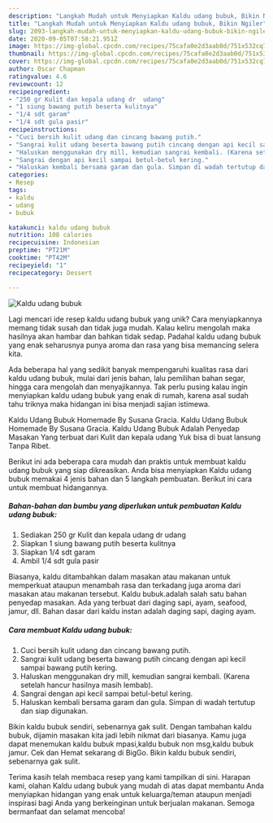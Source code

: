 ```yaml
---
description: "Langkah Mudah untuk Menyiapkan Kaldu udang bubuk, Bikin Ngiler"
title: "Langkah Mudah untuk Menyiapkan Kaldu udang bubuk, Bikin Ngiler"
slug: 2093-langkah-mudah-untuk-menyiapkan-kaldu-udang-bubuk-bikin-ngiler
date: 2020-09-05T07:58:21.951Z
image: https://img-global.cpcdn.com/recipes/75cafa0e2d3aab0d/751x532cq70/kaldu-udang-bubuk-foto-resep-utama.jpg
thumbnail: https://img-global.cpcdn.com/recipes/75cafa0e2d3aab0d/751x532cq70/kaldu-udang-bubuk-foto-resep-utama.jpg
cover: https://img-global.cpcdn.com/recipes/75cafa0e2d3aab0d/751x532cq70/kaldu-udang-bubuk-foto-resep-utama.jpg
author: Oscar Chapman
ratingvalue: 4.6
reviewcount: 12
recipeingredient:
- "250 gr Kulit dan kepala udang dr  udang"
- "1 siung bawang putih beserta kulitnya"
- "1/4 sdt garam"
- "1/4 sdt gula pasir"
recipeinstructions:
- "Cuci bersih kulit udang dan cincang bawang putih."
- "Sangrai kulit udang beserta bawang putih cincang dengan api kecil sampai bawang putih kering."
- "Haluskan menggunakan dry mill, kemudian sangrai kembali. (Karena setelah hancur hasilnya masih lembab)."
- "Sangrai dengan api kecil sampai betul-betul kering."
- "Haluskan kembali bersama garam dan gula. Simpan di wadah tertutup dan siap digunakan."
categories:
- Resep
tags:
- kaldu
- udang
- bubuk

katakunci: kaldu udang bubuk 
nutrition: 108 calories
recipecuisine: Indonesian
preptime: "PT21M"
cooktime: "PT42M"
recipeyield: "1"
recipecategory: Dessert

---
```



![Kaldu udang bubuk](https://img-global.cpcdn.com/recipes/75cafa0e2d3aab0d/751x532cq70/kaldu-udang-bubuk-foto-resep-utama.jpg)

Lagi mencari ide resep kaldu udang bubuk yang unik? Cara menyiapkannya memang tidak susah dan tidak juga mudah. Kalau keliru mengolah maka hasilnya akan hambar dan bahkan tidak sedap. Padahal kaldu udang bubuk yang enak seharusnya punya aroma dan rasa yang bisa memancing selera kita.

Ada beberapa hal yang sedikit banyak mempengaruhi kualitas rasa dari kaldu udang bubuk, mulai dari jenis bahan, lalu pemilihan bahan segar, hingga cara mengolah dan menyajikannya. Tak perlu pusing kalau ingin menyiapkan kaldu udang bubuk yang enak di rumah, karena asal sudah tahu triknya maka hidangan ini bisa menjadi sajian istimewa.

Kaldu Udang Bubuk Homemade By Susana Gracia. Kaldu Udang Bubuk Homemade By Susana Gracia. Kaldu Udang Bubuk Adalah Penyedap Masakan Yang terbuat dari Kulit dan kepala udang Yuk bisa di buat lansung Tanpa Ribet.


Berikut ini ada beberapa cara mudah dan praktis untuk membuat kaldu udang bubuk yang siap dikreasikan. Anda bisa menyiapkan Kaldu udang bubuk memakai 4 jenis bahan dan 5 langkah pembuatan. Berikut ini cara untuk membuat hidangannya.

<!--inarticleads1-->

##### Bahan-bahan dan bumbu yang diperlukan untuk pembuatan Kaldu udang bubuk:

1. Sediakan 250 gr Kulit dan kepala udang dr  udang
1. Siapkan 1 siung bawang putih beserta kulitnya
1. Siapkan 1/4 sdt garam
1. Ambil 1/4 sdt gula pasir


Biasanya, kaldu ditambahkan dalam masakan atau makanan untuk memperkuat ataupun menambah rasa dan terkadang juga aroma dari masakan atau makanan tersebut. Kaldu bubuk.adalah salah satu bahan penyedap masakan. Ada yang terbuat dari daging sapi, ayam, seafood, jamur, dll. Bahan dasar dari kaldu instan adalah daging sapi, daging ayam. 

<!--inarticleads2-->

##### Cara membuat Kaldu udang bubuk:

1. Cuci bersih kulit udang dan cincang bawang putih.
1. Sangrai kulit udang beserta bawang putih cincang dengan api kecil sampai bawang putih kering.
1. Haluskan menggunakan dry mill, kemudian sangrai kembali. (Karena setelah hancur hasilnya masih lembab).
1. Sangrai dengan api kecil sampai betul-betul kering.
1. Haluskan kembali bersama garam dan gula. Simpan di wadah tertutup dan siap digunakan.


Bikin kaldu bubuk sendiri, sebenarnya gak sulit. Dengan tambahan kaldu bubuk, dijamin masakan kita jadi lebih nikmat dari biasanya. Kamu juga dapat menemukan kaldu bubuk mpasi,kaldu bubuk non msg,kaldu bubuk jamur. Cek dan Hemat sekarang di BigGo. Bikin kaldu bubuk sendiri, sebenarnya gak sulit. 

Terima kasih telah membaca resep yang kami tampilkan di sini. Harapan kami, olahan Kaldu udang bubuk yang mudah di atas dapat membantu Anda menyiapkan hidangan yang enak untuk keluarga/teman ataupun menjadi inspirasi bagi Anda yang berkeinginan untuk berjualan makanan. Semoga bermanfaat dan selamat mencoba!
